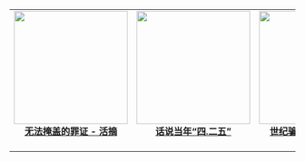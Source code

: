 |||||
|:---:|:---:|:---:|:---:|
|[<img width="200px" src="http://qikan.minghui.org/mhqkpage/qikanimage/2018/04/17/wfygdzz-read-cover.png"><br/><b>无法掩盖的罪证 - 活摘</b><br/><br/>](http://157.245.225.152:10000/pdf/wfygdzz/)|[<img width="200px" src="http://qikan.minghui.org/mhqkpage/qikanimage/2018/04/04/hsdn-425-read-cover.png"><br/><b>话说当年“四.二五”</b><br/><br/>](http://157.245.225.152:10000/pdf/425/)|[<img width="200px" src="http://qikan.minghui.org/mhqkpage/qikanimage/2014/01/23/zifentekan-read-cover.png"><br/><b>世纪骗局 - 天安门自焚</b><br/><br/>](http://157.245.225.152:10000/pdf/zifen/)|[<img width="200px" src="http://qikan.minghui.org/mhqkpage/qikanimage/2013/12/04/1400zx-read-cover.png"><br/><b>1400例谎言的背后</b><br/><br/>](http://157.245.225.152:10000/pdf/1400zx/)|
